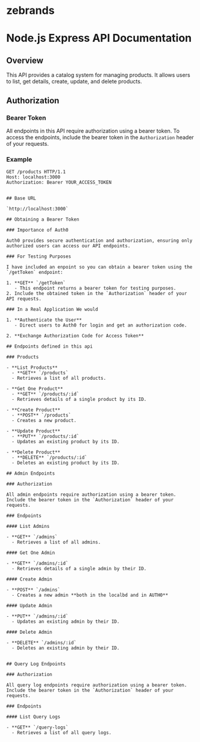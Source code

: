# zebrands

# Node.js Express API Documentation

## Overview

This API provides a catalog system for managing products. It allows users to list, get details, create, update, and delete products.

## Authorization

### Bearer Token

All endpoints in this API require authorization using a bearer token. To access the endpoints, include the bearer token in the `Authorization` header of your requests.

### Example

```http
GET /products HTTP/1.1
Host: localhost:3000
Authorization: Bearer YOUR_ACCESS_TOKEN


## Base URL

`http://localhost:3000`

## Obtaining a Bearer Token

### Importance of Auth0

Auth0 provides secure authentication and authorization, ensuring only authorized users can access our API endpoints.

### For Testing Purposes

I have included an enpoint so you can obtain a bearer token using the `/getToken` endpoint:

1. **GET** `/getToken`
   - This endpoint returns a bearer token for testing purposes.
2. Include the obtained token in the `Authorization` header of your API requests.

### In a Real Application We would

1. **Authenticate the User**
   - Direct users to Auth0 for login and get an authorization code.

2. **Exchange Authorization Code for Access Token**

## Endpoints defined in this api

### Products

- **List Products**
  - **GET** `/products`
  - Retrieves a list of all products.

- **Get One Product**
  - **GET** `/products/:id`
  - Retrieves details of a single product by its ID.

- **Create Product**
  - **POST** `/products`
  - Creates a new product.

- **Update Product**
  - **PUT** `/products/:id`
  - Updates an existing product by its ID.

- **Delete Product**
  - **DELETE** `/products/:id`
  - Deletes an existing product by its ID.

## Admin Endpoints

### Authorization

All admin endpoints require authorization using a bearer token. Include the bearer token in the `Authorization` header of your requests.

### Endpoints

#### List Admins

- **GET** `/admins`
  - Retrieves a list of all admins.

#### Get One Admin

- **GET** `/admins/:id`
  - Retrieves details of a single admin by their ID.

#### Create Admin

- **POST** `/admins`
  - Creates a new admin **both in the localbd and in AUTH0**

#### Update Admin

- **PUT** `/admins/:id`
  - Updates an existing admin by their ID.

#### Delete Admin

- **DELETE** `/admins/:id`
  - Deletes an existing admin by their ID.


## Query Log Endpoints

### Authorization

All query log endpoints require authorization using a bearer token. Include the bearer token in the `Authorization` header of your requests.

### Endpoints

#### List Query Logs

- **GET** `/query-logs`
  - Retrieves a list of all query logs.



